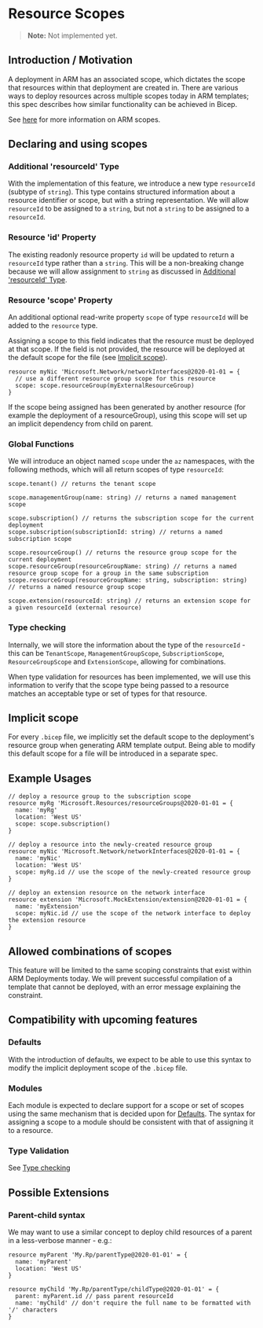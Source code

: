# Resource Scopes
> **Note:** Not implemented yet.

## Introduction / Motivation
A deployment in ARM has an associated scope, which dictates the scope that resources within that deployment are created in. There are various ways to deploy resources across multiple scopes today in ARM templates; this spec describes how similar functionality can be achieved in Bicep.

See [here][arm-scopes] for more information on ARM scopes.

## Declaring and using scopes

### Additional 'resourceId' Type
With the implementation of this feature, we introduce a new type `resourceId` (subtype of `string`). This type contains structured information about a resource identifier or scope, but with a string representation. We will allow `resourceId` to be assigned to a `string`, but not a `string` to be assigned to a `resourceId`.

### Resource 'id' Property
The existing readonly resource property `id` will be updated to return a `resourceId` type rather than a `string`. This will be a non-breaking change because we will allow assignment to `string` as discussed in [Additional 'resourceId' Type](#additional-resourceid-type).

### Resource 'scope' Property
An additional optional read-write property `scope` of type `resourceId` will be added to the `resource` type.

Assigning a scope to this field indicates that the resource must be deployed at that scope. If the field is not provided, the resource will be deployed at the default scope for the file (see [Implicit scope](#implicit-scope)).

```
resource myNic 'Microsoft.Network/networkInterfaces@2020-01-01 = {
  // use a different resource group scope for this resource
  scope: scope.resourceGroup(myExternalResourceGroup)
}
```

If the scope being assigned has been generated by another resource (for example the deployment of a resourceGroup), using this scope will set up an implicit dependency from child on parent.

### Global Functions
We will introduce an object named `scope` under the `az` namespaces, with the following methods, which will all return scopes of type `resourceId`:

```
scope.tenant() // returns the tenant scope
  
scope.managementGroup(name: string) // returns a named management scope

scope.subscription() // returns the subscription scope for the current deployment
scope.subscription(subscriptionId: string) // returns a named subscription scope

scope.resourceGroup() // returns the resource group scope for the current deployment
scope.resourceGroup(resourceGroupName: string) // returns a named resource group scope for a group in the same subscription
scope.resourceGroup(resourceGroupName: string, subscription: string)  // returns a named resource group scope

scope.extension(resourceId: string) // returns an extension scope for a given resourceId (external resource)
```

### Type checking
Internally, we will store the information about the type of the `resourceId` - this can be `TenantScope`, `ManagementGroupScope`, `SubscriptionScope`, `ResourceGroupScope` and `ExtensionScope`, allowing for combinations.

When type validation for resources has been implemented, we will use this information to verify that the scope type being passed to a resource matches an acceptable type or set of types for that resource.

## Implicit scope
For every `.bicep` file, we implicitly set the default scope to the deployment's resource group when generating ARM template output. Being able to modify this default scope for a file will be introduced in a separate spec.

## Example Usages
```
// deploy a resource group to the subscription scope
resource myRg 'Microsoft.Resources/resourceGroups@2020-01-01 = {
  name: 'myRg'
  location: 'West US'
  scope: scope.subscription()
}

// deploy a resource into the newly-created resource group
resource myNic 'Microsoft.Network/networkInterfaces@2020-01-01 = {
  name: 'myNic'
  location: 'West US'
  scope: myRg.id // use the scope of the newly-created resource group
}

// deploy an extension resource on the network interface
resource extension 'Microsoft.MockExtension/extension@2020-01-01 = {
  name: 'myExtension'
  scope: myNic.id // use the scope of the network interface to deploy the extension resource
}
```

## Allowed combinations of scopes
This feature will be limited to the same scoping constraints that exist within ARM Deployments today. We will prevent successful compilation of a template that cannot be deployed, with an error message explaining the constraint.

## Compatibility with upcoming features

### Defaults
With the introduction of defaults, we expect to be able to use this syntax to modify the implicit deployment scope of the `.bicep` file.

### Modules
Each module is expected to declare support for a scope or set of scopes using the same mechanism that is decided upon for [Defaults](#defaults). The syntax for assigning a scope to a module should be consistent with that of assigning it to a resource.

### Type Validation
See [Type checking](#type-checking)

[arm-scopes]: https://docs.microsoft.com/en-us/azure/azure-resource-manager/management/overview#understand-scope

## Possible Extensions

### Parent-child syntax
We may want to use a similar concept to deploy child resources of a parent in a less-verbose manner - e.g.:
```
resource myParent 'My.Rp/parentType@2020-01-01' = {
  name: 'myParent'
  location: 'West US'
}

resource myChild 'My.Rp/parentType/childType@2020-01-01' = {
  parent: myParent.id // pass parent resourceId
  name: 'myChild' // don't require the full name to be formatted with '/' characters
}
```